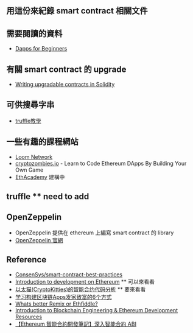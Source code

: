 ## 用這份來紀錄 smart contract 相關文件

## 需要閱讀的資料
  * [Dapps for Beginners](https://dappsforbeginners.wordpress.com/)

## 有關 smart contract 的 upgrade
  * [Writing upgradable contracts in Solidity](https://blog.colony.io/writing-upgradeable-contracts-in-solidity-6743f0eecc88)

## 可供搜尋字串
  * [truffle教學](https://www.google.com.tw/search?q=truffle%E6%95%99%E5%AD%B8)

## 一些有趣的課程網站
  * [Loom Network](https://loomx.io/)
  * [cryptozombies.io](https://cryptozombies.io/) - Learn to Code Ethereum DApps By Building Your Own Game
  * [EthAcademy](https://ethacademy.io/) 建構中

## truffle ** need to add

## OpenZeppelin
  * OpenZeppelin 提供在 ethereum 上編寫 smart contract 的 library
  * [OpenZeppelin 官網](https://openzeppelin.org/)

## Reference
  * [ConsenSys/smart-contract-best-practices](https://github.com/ConsenSys/smart-contract-best-practices)
  * [Introduction to development on Ethereum](https://dappsforbeginners.wordpress.com/tutorials/introduction-to-development-on-ethereum/) ** 可以來看看
  * [以太猫(CryptoKitties)的智能合约代码分析](https://zhuanlan.zhihu.com/p/34194613) ** 要來看看
  * [学习构建区块链Apps发家致富的6个方式](https://medium.com/loom-network-chinese/%E5%AD%A6%E4%B9%A0%E6%9E%84%E5%BB%BA%E5%8C%BA%E5%9D%97%E9%93%BEapps%E5%8F%91%E5%AE%B6%E8%87%B4%E5%AF%8C%E7%9A%846%E4%B8%AA%E6%96%B9%E5%BC%8F-90b76b1acd19)
  * [Whats better Remix or Ethfiddle?](https://delegatecall.com/questions/whats-better-remix-or-ethfiddlef798992a-2b54-4bec-ac5e-4f21544a8ea7)
  * [Introduction to Blockchain Engineering & Ethereum Development Resources](https://medium.com/@BlockchainEng/introduction-to-blockchain-engineering-ethereum-development-resources-a83e7db2ea76)
  * [【Ethereum 智能合約開發筆記】深入智能合約 ABI](https://medium.com/taipei-ethereum-meetup/ethereum-%E6%99%BA%E8%83%BD%E5%90%88%E7%B4%84%E9%96%8B%E7%99%BC%E7%AD%86%E8%A8%98-%E6%B7%B1%E5%85%A5%E6%99%BA%E8%83%BD%E5%90%88%E7%B4%84-abi-268ececb70ae)
